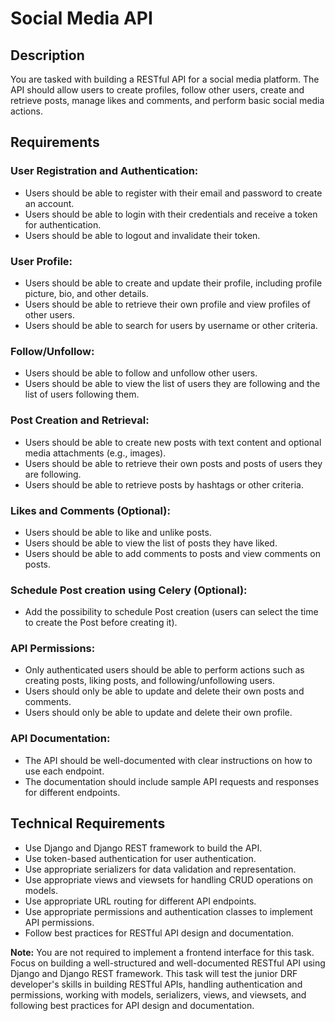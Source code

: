# Social Media API

## Description

You are tasked with building a RESTful API for a social media platform. The API should allow users to create profiles, follow other users, create and retrieve posts, manage likes and comments, and perform basic social media actions.

## Requirements

### User Registration and Authentication:

- Users should be able to register with their email and password to create an account.
- Users should be able to login with their credentials and receive a token for authentication.
- Users should be able to logout and invalidate their token.

### User Profile:

- Users should be able to create and update their profile, including profile picture, bio, and other details.
- Users should be able to retrieve their own profile and view profiles of other users.
- Users should be able to search for users by username or other criteria.

### Follow/Unfollow:

- Users should be able to follow and unfollow other users.
- Users should be able to view the list of users they are following and the list of users following them.

### Post Creation and Retrieval:

- Users should be able to create new posts with text content and optional media attachments (e.g., images).
- Users should be able to retrieve their own posts and posts of users they are following.
- Users should be able to retrieve posts by hashtags or other criteria.

### Likes and Comments (Optional):

- Users should be able to like and unlike posts.
- Users should be able to view the list of posts they have liked.
- Users should be able to add comments to posts and view comments on posts.

### Schedule Post creation using Celery (Optional):

- Add the possibility to schedule Post creation (users can select the time to create the Post before creating it).

### API Permissions:

- Only authenticated users should be able to perform actions such as creating posts, liking posts, and following/unfollowing users.
- Users should only be able to update and delete their own posts and comments.
- Users should only be able to update and delete their own profile.

### API Documentation:

- The API should be well-documented with clear instructions on how to use each endpoint.
- The documentation should include sample API requests and responses for different endpoints.

## Technical Requirements

- Use Django and Django REST framework to build the API.
- Use token-based authentication for user authentication.
- Use appropriate serializers for data validation and representation.
- Use appropriate views and viewsets for handling CRUD operations on models.
- Use appropriate URL routing for different API endpoints.
- Use appropriate permissions and authentication classes to implement API permissions.
- Follow best practices for RESTful API design and documentation.

**Note:** You are not required to implement a frontend interface for this task. Focus on building a well-structured and well-documented RESTful API using Django and Django REST framework. This task will test the junior DRF developer's skills in building RESTful APIs, handling authentication and permissions, working with models, serializers, views, and viewsets, and following best practices for API design and documentation.